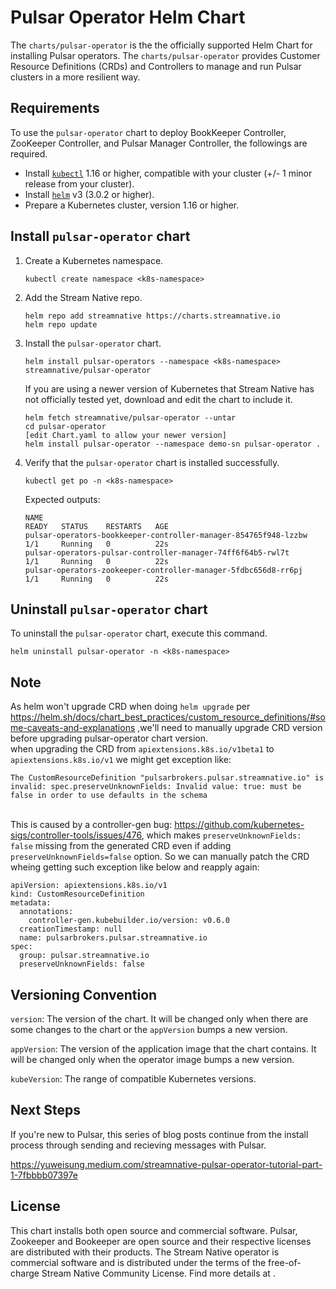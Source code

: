 # Pulsar Operator Helm Chart

The `charts/pulsar-operator` is the the officially supported Helm Chart for installing Pulsar operators. The `charts/pulsar-operator` provides Customer Resource Definitions (CRDs) and Controllers to manage and run Pulsar clusters in a more resilient way.

## Requirements

To use the `pulsar-operator` chart to deploy BookKeeper Controller, ZooKeeper Controller, and Pulsar Manager Controller, the followings are required.

- Install [`kubectl`](https://kubernetes.io/docs/tasks/tools/#kubectl) 1.16 or higher, compatible with your cluster (+/- 1 minor release from your cluster).
- Install [`helm`](https://helm.sh/docs/intro/install/) v3 (3.0.2 or higher).
- Prepare a Kubernetes cluster, version 1.16 or higher.

## Install `pulsar-operator` chart

1. Create a Kubernetes namespace.

    ```
    kubectl create namespace <k8s-namespace>
    ```

2. Add the Stream Native repo.

    ```
    helm repo add streamnative https://charts.streamnative.io
    helm repo update
    ```

3. Install the `pulsar-operator` chart.

    ```
    helm install pulsar-operators --namespace <k8s-namespace>  streamnative/pulsar-operator
    ```

    If you are using a newer version of Kubernetes that Stream Native has not officially tested yet, download and edit the chart to include it.

    ```
    helm fetch streamnative/pulsar-operator --untar
    cd pulsar-operator
    [edit Chart.yaml to allow your newer version]
    helm install pulsar-operator --namespace demo-sn pulsar-operator .
    ```

4. Verify that the `pulsar-operator` chart is installed successfully.

    ```
    kubectl get po -n <k8s-namespace>
    ```

    Expected outputs:

    ```
    NAME                                                              READY   STATUS    RESTARTS   AGE
    pulsar-operators-bookkeeper-controller-manager-854765f948-lzzbw   1/1     Running   0          22s
    pulsar-operators-pulsar-controller-manager-74ff6f64b5-rwl7t       1/1     Running   0          22s
    pulsar-operators-zookeeper-controller-manager-5fdbc656d8-rr6pj    1/1     Running   0          22s
    ```

## Uninstall `pulsar-operator` chart

To uninstall the `pulsar-operator` chart, execute this command.

```
helm uninstall pulsar-operator -n <k8s-namespace>
```

## Note
As helm won't upgrade CRD when doing `helm upgrade` per https://helm.sh/docs/chart_best_practices/custom_resource_definitions/#some-caveats-and-explanations ,we'll need to manually upgrade CRD version before upgrading pulsar-operator chart version. 
<br>when upgrading the CRD from `apiextensions.k8s.io/v1beta1` to `apiextensions.k8s.io/v1` we might get exception like:
```
The CustomResourceDefinition "pulsarbrokers.pulsar.streamnative.io" is invalid: spec.preserveUnknownFields: Invalid value: true: must be false in order to use defaults in the schema
```
<br>This is caused by a controller-gen bug: https://github.com/kubernetes-sigs/controller-tools/issues/476, which makes `preserveUnknownFields: false` missing from the generated CRD even if adding `preserveUnknownFields=false` option. So we can manually patch the CRD wheing getting such exception like below and reapply again:
```
apiVersion: apiextensions.k8s.io/v1
kind: CustomResourceDefinition
metadata:
  annotations:
    controller-gen.kubebuilder.io/version: v0.6.0
  creationTimestamp: null
  name: pulsarbrokers.pulsar.streamnative.io
spec:
  group: pulsar.streamnative.io
  preserveUnknownFields: false
```

## Versioning Convention

`version`: The version of the chart. It will be changed only when there are some changes to the chart or the `appVersion` bumps a new version.

`appVersion`: The version of the application image that the chart contains. It will be changed only when the operator image bumps a new version.

`kubeVersion`: The range of compatible Kubernetes versions. 

## Next Steps

If you're new to Pulsar, this series of blog posts continue from the install process through sending and recieving messages with Pulsar.

https://yuweisung.medium.com/streamnative-pulsar-operator-tutorial-part-1-7fbbbb07397e

## License

This chart installs both open source and commercial software. Pulsar, Zookeeper and Bookeeper are open source and their respective licenses are distributed with their products. The Stream Native operator is commercial software and is distributed under the terms of the free-of-charge Stream Native Community License. Find more details at <link>.
